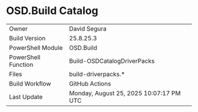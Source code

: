 ﻿# OSD.Build Catalog

| | |
|-|-|
| Owner | David Segura |
| Build Version | 25.8.25.3 |
| PowerShell Module | OSD.Build |
| PowerShell Function | Build-OSDCatalogDriverPacks |
| Files | build-driverpacks.* |
| Build Workflow | GitHub Actions |
| Last Update | Monday, August 25, 2025 10:07:17 PM UTC |
